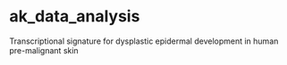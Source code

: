 # ak_data_analysis
Transcriptional signature for dysplastic epidermal development in human pre-malignant skin
